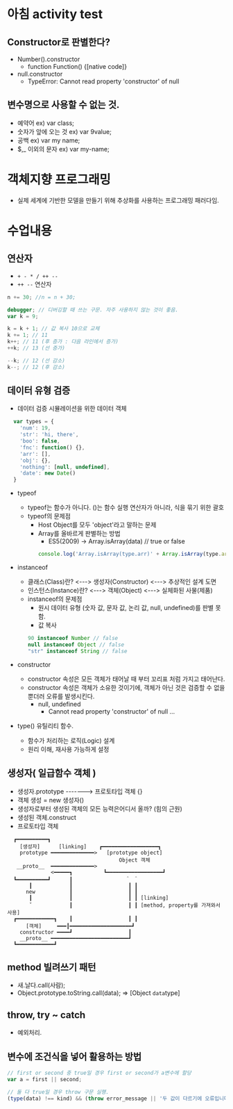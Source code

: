 # 아침 activity test
 ## Constructor로 판별한다?
  - Number().constructor 
    - function Function() {[native code]}
  - null.constructor 
    - TypeError: Cannot read property 'constructor' of null
 
 ## 변수명으로 사용할 수 없는 것.
  - 예약어 ex) var class;
  - 숫자가 앞에 오는 것 ex) var 9value;
  - 공백 ex) var my name;
  - $,_ 이외의 문자 ex) var my-name;
 
# 객체지향 프로그래밍
 - 실제 세계에 기반한 모델을 만들기 위해 추상화를 사용하는 프로그래밍 패러다임.


# 수업내용
 
 ## 연산자
  - `+ - * / ++ --`
  - `++ --` 연산자 
  ```javascript
  n += 30; //n = n + 30;

  debugger; // 디버깅할 때 쓰는 구문. 자주 사용하지 않는 것이 좋음.
  var k = 9;

  k = k + 1; // 값 복사 10으로 교체
  k += 1; // 11
  k++; // 11 (후 증가 : 다음 라인에서 증가)
  ++k; // 13 (선 증가)

  --k; // 12 (선 감소)
  k--; // 12 (후 감소)
  ``` 
 ## 데이터 유형 검증
  - 데이터 검증 시뮬레이션을 위한 데이터 객체
  ```javascript
    var types = {
      'num': 19,
      'str': 'hi, there',
      'boo': false,
      'fnc': function() {},
      'arr': [],
      'obj': {},
      'nothing': [null, undefined],
      'date': new Date()
    }
  ```
  - typeof
    - typeof는 함수가 아니다. ()는 함수 실행 연산자가 아니라, 식을 묶기 위한 괄호
    - typeof의 문제점
      - Host Object를 모두 'object'라고 말하는 문제
      - Array를 올바르게 판별하는 방법
        * ES5(2009) -> Array.isArray(data) // true or false
        ```javascript
        console.log('Array.isArray(type.arr)' + Array.isArray(type.arr));
        ```

  - instanceof
    - 클래스(Class)란? <---> 생성자(Constructor) <--->  추상적인 설계 도면
    - 인스턴스(Instance)란? <---> 객체(Object) <---> 실체화된 사물(제품)
    - instanceof의 문제점
      - 원시 데이터 유형 (숫자 값, 문자 값, 논리 값, null, undefined)를 판별 못함.
      - 값 복사
      ```javascript
      90 instanceof Number // false
      null instanceof Object // false
      "str" instanceof String // false
      ```

  - constructor
    - constructor 속성은 모든 객체가 태어날 때 부터 꼬리표 처럼 가지고 태어난다.
    - constructor 속성은 객체가 소유한 것이기에, 객체가 아닌 것은 검증할 수 없을 뿐더러 오류를 발생시킨다.
      - null, undefined
        * Cannot read property 'constructor' of null ...

  - type() 유틸리티 함수.
    - 함수가 처리하는 로직(Logic) 설계
    - 원리 이해, 재사용 가능하게 설정

 ## 생성자( 일급함수 객체 )
  - 생성자.prototype -------> 프로토타입 객체 {}
  - 객체 생성 = new 생성자()
  - 생성자로부터 생성된 객체의 모든 능력은어디서 올까? (힘의 근원)
  - 생성된 객체.construct
  - 프로토타입 객체 
  
  ```
    ┏━━━━━━━━━━┓
      [생성자]      [linking]    ┏━━━━━━━━━━━━━━━━━━┓
      prototype ━━━━━━━━━━━━━━>   [prototype object]
                                      Object 객체 
     __proto__  ━━━━━━━━━━━━━━>                               
                <━━━━━┓          ┗━━━━━━━━━━━━━━━━━━┛  
    ┗━━━━━━━━━━┛      ┃                 ＾ ＾
         ┃            ┃                  ┃ ┃ 
        new           ┃                  ┃ ┃   
         ┃            ┃                  ┃ ┃ [linking] 
         ˇ            ┃                  ┃ ┃ [method, property를 가져와서 사용]   
    ┏━━━━━━━━━━━━┓    ┃                  ┃ ┃
        [객체]     ━━━┃━━━━━━━━━━━━━━━━━━━━┛ 
      constructor ━━━━┛                  ┃  
      __proto__ ━━━━━━━━━━━━━━━━━━━━━━━━━┛
    ┗━━━━━━━━━━━━┛
  ```
  ## method 빌려쓰기 패턴
   
   - 새.날다.call(사람);
   - Object.prototype.toString.call(data); => [Object `data`type]
  
  ## throw, try ~ catch
   - 예외처리.
  
  ## 변수에 조건식을 넣어 활용하는 방법
   ```javascript
   // first or second 중 true일 경우 first or second가 a변수에 할당
   var a = first || second;

   // 둘 다 true일 경우 throw 구문 실행.
   (type(data) !== kind) && (throw error_message || '두 값이 다르기에 오류입니다.')
   ```
